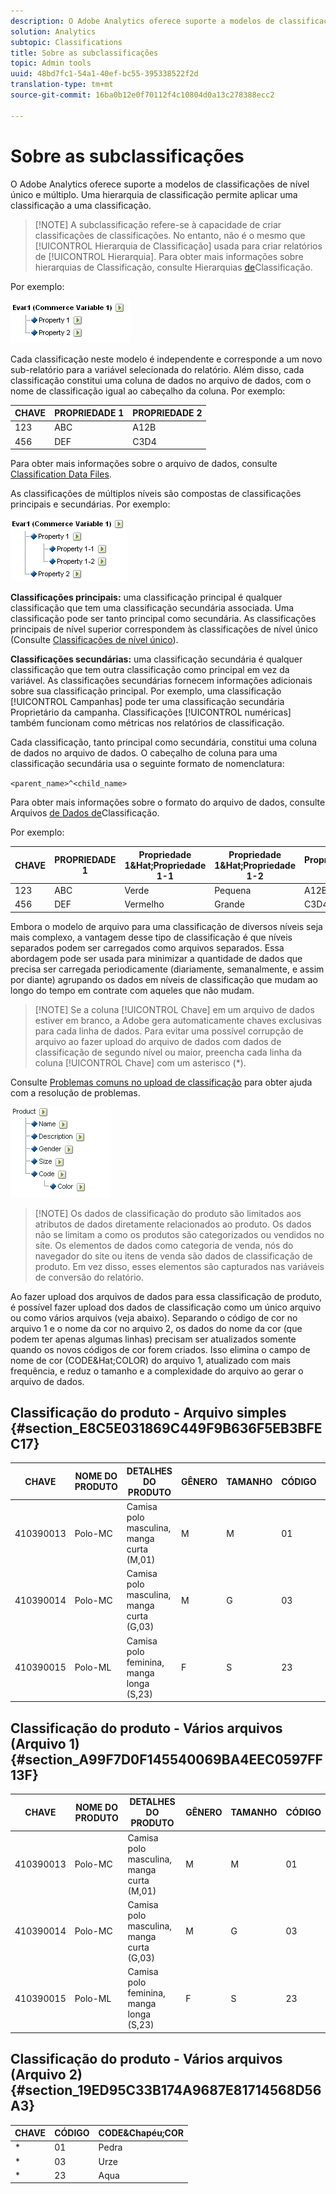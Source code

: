 ```yaml
---
description: O Adobe Analytics oferece suporte a modelos de classificações de nível único e múltiplo. Uma hierarquia de classificação permite aplicar uma classificação a uma classificação.
solution: Analytics
subtopic: Classifications
title: Sobre as subclassificações
topic: Admin tools
uuid: 48bd7fc1-54a1-40ef-bc55-395338522f2d
translation-type: tm+mt
source-git-commit: 16ba0b12e0f70112f4c10804d0a13c278388ecc2

---
```



# Sobre as subclassificações

O Adobe Analytics oferece suporte a modelos de classificações de nível único e múltiplo. Uma hierarquia de classificação permite aplicar uma classificação a uma classificação.

> [!NOTE] A subclassificação refere-se à capacidade de criar classificações de classificações. No entanto, não é o mesmo que [!UICONTROL Hierarquia de Classificação] usada para criar relatórios de [!UICONTROL Hierarquia]. Para obter mais informações sobre hierarquias de Classificação, consulte Hierarquias [de](classification-hierarchies.md)Classificação.

<!-- 

<p>Removed sub-classifications in rule builder. Preserve subclass files in project for future reference. </p>

 -->

<!-- 

c_single-level_classifications.xml

 -->

Por exemplo:

![](assets/single-level-popup-C.png)

Cada classificação neste modelo é independente e corresponde a um novo sub-relatório para a variável selecionada do relatório. Além disso, cada classificação constitui uma coluna de dados no arquivo de dados, com o nome de classificação igual ao cabeçalho da coluna. Por exemplo:

| CHAVE | PROPRIEDADE 1 | PROPRIEDADE 2 |
|---|---|---|
| 123 | ABC | A12B |
| 456 | DEF | C3D4 |

Para obter mais informações sobre o arquivo de dados, consulte [Classification Data Files](/help/components/c-classifications2/c-classifications-importer/c-saint-data-files.md).

<!-- 

c_multiple-level_classifications.xml

 -->

As classificações de múltiplos níveis são compostas de classificações principais e secundárias. Por exemplo:

![](assets/Multi-Level-Class-popup.png)

**Classificações principais:** uma classificação principal é qualquer classificação que tem uma classificação secundária associada. Uma classificação pode ser tanto principal como secundária. As classificações principais de nível superior correspondem às classificações de nível único (Consulte [Classificações de nível único](/help/components/c-classifications2/c-sub-classifications.md)).

**Classificações secundárias:** uma classificação secundária é qualquer classificação que tem outra classificação como principal em vez da variável. As classificações secundárias fornecem informações adicionais sobre sua classificação principal. Por exemplo, uma classificação [!UICONTROL Campanhas] pode ter uma classificação secundária Proprietário da campanha. Classificações [!UICONTROL numéricas] também funcionam como métricas nos relatórios de classificação.

Cada classificação, tanto principal como secundária, constitui uma coluna de dados no arquivo de dados. O cabeçalho de coluna para uma classificação secundária usa o seguinte formato de nomenclatura:

`<parent_name>^<child_name>`

Para obter mais informações sobre o formato do arquivo de dados, consulte Arquivos [de Dados de](/help/components/c-classifications2/c-classifications-importer/c-saint-data-files.md)Classificação.

Por exemplo:

| CHAVE | PROPRIEDADE 1 | Propriedade 1&amp;Hat;Propriedade 1-1 | Propriedade 1&amp;Hat;Propriedade 1-2 | Propriedade 2 |
|---|---|---|---|---|
| 123 | ABC | Verde | Pequena | A12B |
| 456 | DEF | Vermelho | Grande | C3D4 |

Embora o modelo de arquivo para uma classificação de diversos níveis seja mais complexo, a vantagem desse tipo de classificação é que níveis separados podem ser carregados como arquivos separados. Essa abordagem pode ser usada para minimizar a quantidade de dados que precisa ser carregada periodicamente (diariamente, semanalmente, e assim por diante) agrupando os dados em níveis de classificação que mudam ao longo do tempo em contrate com aqueles que não mudam.

> [!NOTE] Se a coluna [!UICONTROL Chave] em um arquivo de dados estiver em branco, a Adobe gera automaticamente chaves exclusivas para cada linha de dados. Para evitar uma possível corrupção de arquivo ao fazer upload do arquivo de dados com dados de classificação de segundo nível ou maior, preencha cada linha da coluna [!UICONTROL Chave] com um asterisco (*).

Consulte [Problemas comuns no upload de classificação](https://marketing.adobe.com/resources/help/en_US/home/index.html#kb-common-saint-upload-issues) para obter ajuda com a resolução de problemas.

<!-- 

c_classifications_example.xml

 -->

![](assets/sample-product-classifications.png)

>[!NOTE] Os dados de classificação do produto são limitados aos atributos de dados diretamente relacionados ao produto. Os dados não se limitam a como os produtos são categorizados ou vendidos no site. Os elementos de dados como categoria de venda, nós do navegador do site ou itens de venda são dados de classificação de produto. Em vez disso, esses elementos são capturados nas variáveis de conversão do relatório.

Ao fazer upload dos arquivos de dados para essa classificação de produto, é possível fazer upload dos dados de classificação como um único arquivo ou como vários arquivos (veja abaixo). Separando o código de cor no arquivo 1 e o nome da cor no arquivo 2, os dados do nome da cor (que podem ter apenas algumas linhas) precisam ser atualizados somente quando os novos códigos de cor forem criados. Isso elimina o campo de nome de cor (CODE&amp;Hat;COLOR) do arquivo 1, atualizado com mais frequência, e reduz o tamanho e a complexidade do arquivo ao gerar o arquivo de dados.

## Classificação do produto - Arquivo simples {#section_E8C5E031869C449F9B636F5EB3BFEC17}

| CHAVE | NOME DO PRODUTO | DETALHES DO PRODUTO | GÊNERO | TAMANHO | CÓDIGO | CODE&amp;Chapéu;COR |
|---|---|---|---|---|---|---|
| 410390013 | Polo-MC | Camisa polo masculina, manga curta (M,01) | M | M | 01 | Pedra |
| 410390014 | Polo-MC | Camisa polo masculina, manga curta (G,03) | M | G | 03 | Urze |
| 410390015 | Polo-ML | Camisa polo feminina, manga longa (S,23) | F | S | 23 | Aqua |

## Classificação do produto - Vários arquivos (Arquivo 1) {#section_A99F7D0F145540069BA4EEC0597FF13F}

| CHAVE | NOME DO PRODUTO | DETALHES DO PRODUTO | GÊNERO | TAMANHO | CÓDIGO |
|---|---|---|---|---|---|
| 410390013 | Polo-MC | Camisa polo masculina, manga curta (M,01) | M | M | 01 |
| 410390014 | Polo-MC | Camisa polo masculina, manga curta (G,03) | M | G | 03 |
| 410390015 | Polo-ML | Camisa polo feminina, manga longa (S,23) | F | S | 23 |

## Classificação do produto - Vários arquivos (Arquivo 2) {#section_19ED95C33B174A9687E81714568D56A3}

| CHAVE | CÓDIGO | CODE&amp;Chapéu;COR |
|---|---|---|
| * | 01 | Pedra |
| * | 03 | Urze |
| * | 23 | Aqua |
